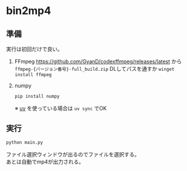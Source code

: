 # bin2mp4

## 準備

実行は初回だけで良い。  

1. FFmpeg
    <https://github.com/GyanD/codexffmpeg/releases/latest> から `ffmpeg-{バージョン番号}-full_build.zip` DLしてパスを通すか `winget install ffmpeg`

2. numpy

    ```sh
    pip install numpy
    ```

    ※ [uv](https://github.com/astral-sh/uv) を使っている場合は `uv sync` でOK

## 実行

```sh
python main.py
```

ファイル選択ウィンドウが出るのでファイルを選択する。  
あとは自動でmp4が出力される。  
